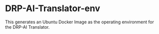 # DRP-AI-Translator-env
This generates an Ubuntu Docker Image as the operating environment for the DRP-AI Translator.
